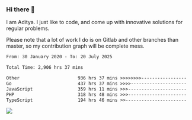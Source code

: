 ### Hi there 👋

I am Aditya. I just like to code, and come up with innovative solutions for regular problems.

Please note that a lot of work I do is on Gitlab and other branches than master, so my contribution graph will be complete mess.

<!--START_SECTION:waka-->

```txt
From: 30 January 2020 - To: 20 July 2025

Total Time: 2,906 hrs 37 mins

Other                      936 hrs 37 mins >>>>>>>>-----------------   32.22 %
Go                         437 hrs 37 mins >>>>---------------------   15.06 %
JavaScript                 359 hrs 11 mins >>>----------------------   12.36 %
PHP                        318 hrs 48 mins >>>----------------------   10.97 %
TypeScript                 194 hrs 46 mins >>-----------------------   06.70 %
```

<!--END_SECTION:waka-->

![](https://komarev.com/ghpvc/?username=BrainBuzzer)
